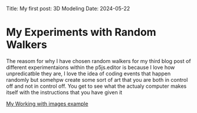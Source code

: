 Title: My first post: 3D Modeling
Date: 2024-05-22

# My Experiments with Random Walkers

The reasom for why I have chosen random walkers for my third blog post of different experimentaions within the p5js.editor is because I love how unpredicatble they are, I love the idea of coding events that happen randomly but somehpw create some sort of art that you are both in control off and not in control off. You get to see what the actualy computer makes itself with the instructions that you have given it

[My Working with images example](/skills-github-pages/creativeCode/Random-walker-1/index.html)

